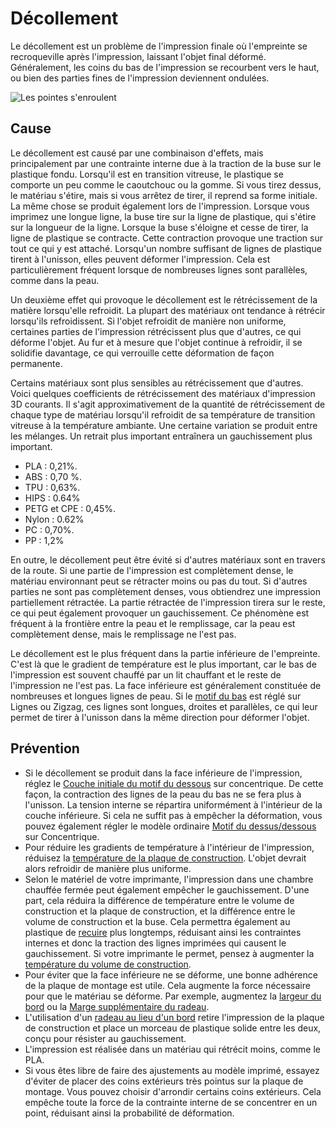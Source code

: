 Décollement
====
Le décollement est un problème de l'impression finale où l'empreinte se recroqueville après l'impression, laissant l'objet final déformé. Généralement, les coins du bas de l'impression se recourbent vers le haut, ou bien des parties fines de l'impression deviennent ondulées.

![Les pointes s'enroulent](../../../articles/images/warping.jpg)

Cause
----
Le décollement est causé par une combinaison d'effets, mais principalement par une contrainte interne due à la traction de la buse sur le plastique fondu. Lorsqu'il est en transition vitreuse, le plastique se comporte un peu comme le caoutchouc ou la gomme. Si vous tirez dessus, le matériau s'étire, mais si vous arrêtez de tirer, il reprend sa forme initiale. La même chose se produit également lors de l'impression. Lorsque vous imprimez une longue ligne, la buse tire sur la ligne de plastique, qui s'étire sur la longueur de la ligne. Lorsque la buse s'éloigne et cesse de tirer, la ligne de plastique se contracte. Cette contraction provoque une traction sur tout ce qui y est attaché. Lorsqu'un nombre suffisant de lignes de plastique tirent à l'unisson, elles peuvent déformer l'impression. Cela est particulièrement fréquent lorsque de nombreuses lignes sont parallèles, comme dans la peau.

Un deuxième effet qui provoque le décollement est le rétrécissement de la matière lorsqu'elle refroidit. La plupart des matériaux ont tendance à rétrécir lorsqu'ils refroidissent. Si l'objet refroidit de manière non uniforme, certaines parties de l'impression rétrécissent plus que d'autres, ce qui déforme l'objet. Au fur et à mesure que l'objet continue à refroidir, il se solidifie davantage, ce qui verrouille cette déformation de façon permanente.

Certains matériaux sont plus sensibles au rétrécissement que d'autres. Voici quelques coefficients de rétrécissement des matériaux d'impression 3D courants. Il s'agit approximativement de la quantité de rétrécissement de chaque type de matériau lorsqu'il refroidit de sa température de transition vitreuse à la température ambiante. Une certaine variation se produit entre les mélanges. Un retrait plus important entraînera un gauchissement plus important.
* PLA : 0,21%.
* ABS : 0,70 %.
* TPU : 0,63%.
* HIPS : 0.64%
* PETG et CPE : 0,45%.
* Nylon : 0.62%
* PC : 0,70%.
* PP : 1,2%

En outre, le décollement peut être évité si d'autres matériaux sont en travers de la route. Si une partie de l'impression est complètement dense, le matériau environnant peut se rétracter moins ou pas du tout. Si d'autres parties ne sont pas complètement denses, vous obtiendrez une impression partiellement rétractée. La partie rétractée de l'impression tirera sur le reste, ce qui peut également provoquer un gauchissement. Ce phénomène est fréquent à la frontière entre la peau et le remplissage, car la peau est complètement dense, mais le remplissage ne l'est pas.

Le décollement est le plus fréquent dans la partie inférieure de l'empreinte. C'est là que le gradient de température est le plus important, car le bas de l'impression est souvent chauffé par un lit chauffant et le reste de l'impression ne l'est pas. La face inférieure est généralement constituée de nombreuses et longues lignes de peau. Si le [motif du bas](../shell/top_bottom_pattern.md) est réglé sur Lignes ou Zigzag, ces lignes sont longues, droites et parallèles, ce qui leur permet de tirer à l'unisson dans la même direction pour déformer l'objet.

Prévention
----
* Si le décollement se produit dans la face inférieure de l'impression, réglez le [Couche initiale du motif du dessous](../shell/top_bottom_pattern_0.md) sur concentrique. De cette façon, la contraction des lignes de la peau du bas ne se fera plus à l'unisson. La tension interne se répartira uniformément à l'intérieur de la couche inférieure. Si cela ne suffit pas à empêcher la déformation, vous pouvez également régler le modèle ordinaire [Motif du dessus/dessous](../shell/top_bottom_pattern.md) sur Concentrique.
* Pour réduire les gradients de température à l'intérieur de l'impression, réduisez la [température de la plaque de construction](../material/material_bed_temperature.md). L'objet devrait alors refroidir de manière plus uniforme.
* Selon le matériel de votre imprimante, l'impression dans une chambre chauffée fermée peut également empêcher le gauchissement. D'une part, cela réduira la différence de température entre le volume de construction et la plaque de construction, et la différence entre le volume de construction et la buse. Cela permettra également au plastique de [recuire](https://en.wikipedia.org/wiki/Annealing_%28glass%29) plus longtemps, réduisant ainsi les contraintes internes et donc la traction des lignes imprimées qui causent le gauchissement. Si votre imprimante le permet, pensez à augmenter la [température du volume de construction](../material/build_volume_temperature.md).
* Pour éviter que la face inférieure ne se déforme, une bonne adhérence de la plaque de montage est utile. Cela augmente la force nécessaire pour que le matériau se déforme. Par exemple, augmentez la [largeur du bord](../platform_adhesion/brim_width.md) ou la [Marge supplémentaire du radeau](../platform_adhesion/raft_margin.md).
* L'utilisation d'un [radeau au lieu d'un bord](../platform_adhesion/adhesion_type.md) retire l'impression de la plaque de construction et place un morceau de plastique solide entre les deux, conçu pour résister au gauchissement.
* L'impression est réalisée dans un matériau qui rétrécit moins, comme le PLA.
* Si vous êtes libre de faire des ajustements au modèle imprimé, essayez d'éviter de placer des coins extérieurs très pointus sur la plaque de montage. Vous pouvez choisir d'arrondir certains coins extérieurs. Cela empêche toute la force de la contrainte interne de se concentrer en un point, réduisant ainsi la probabilité de déformation.
